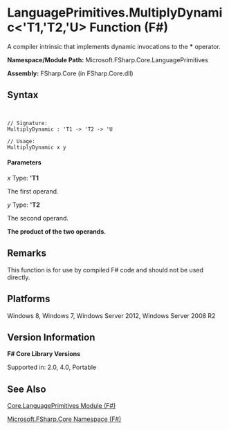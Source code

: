 # LanguagePrimitives.MultiplyDynamic<'T1,'T2,'U> Function (F#)

A compiler intrinsic that implements dynamic invocations to the **&#42;** operator.

**Namespace/Module Path:** Microsoft.FSharp.Core.LanguagePrimitives

**Assembly:** FSharp.Core (in FSharp.Core.dll)


## Syntax


```


// Signature:
MultiplyDynamic : 'T1 -> 'T2 -> 'U

// Usage:
MultiplyDynamic x y

```



#### Parameters
*x*
Type: **'T1**


The first operand.


*y*
Type: **'T2**


The second operand.



**The product of the two operands.**
## Remarks
This function is for use by compiled F# code and should not be used directly.


## Platforms
Windows 8, Windows 7, Windows Server 2012, Windows Server 2008 R2


## Version Information
**F# Core Library Versions**

Supported in: 2.0, 4.0, Portable




## See Also
[Core.LanguagePrimitives Module &#40;F&#35;&#41;](Core.LanguagePrimitives-Module-%5BFSharp%5D.md)

[Microsoft.FSharp.Core Namespace &#40;F&#35;&#41;](Microsoft.FSharp.Core-Namespace-%5BFSharp%5D.md)

